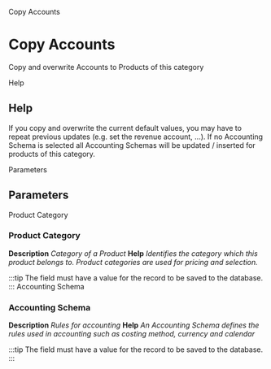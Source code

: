 
Copy Accounts
# Copy Accounts


Copy and overwrite Accounts to Products of this category

Help
## Help

If you copy and overwrite the current default values, you may have to repeat previous updates (e.g. set the revenue account, ...). If no Accounting Schema is selected all Accounting Schemas will be updated / inserted for products of this category.

Parameters
## Parameters


Product Category
### Product Category

**Description**
 *Category of a Product*
**Help**
 *Identifies the category which this product belongs to.  Product categories are used for pricing and selection.*

:::tip
The field must have a value for the record to be saved to the database.
:::
Accounting Schema
### Accounting Schema

**Description**
 *Rules for accounting*
**Help**
 *An Accounting Schema defines the rules used in accounting such as costing method, currency and calendar*

:::tip
The field must have a value for the record to be saved to the database.
:::